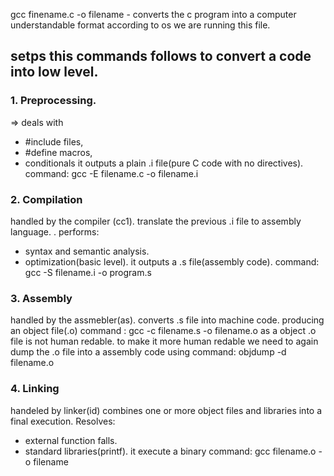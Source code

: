 gcc finename.c -o filename - converts the c program into a computer understandable format according to os we are running this file.

## setps this commands follows to convert a code into low level.
### 1. Preprocessing.
=> deals with 
- #include files,
- #define macros,
- conditionals
it outputs a plain .i file(pure C code with no directives).
command: gcc -E filename.c -o filename.i

### 2. Compilation
handled by the compiler (cc1).
translate the previous .i file to assembly language.
. performs:
- syntax and semantic analysis.
- optimization(basic level).
it outputs a .s file(assembly code).
command: gcc -S filename.i -o program.s

### 3. Assembly
handled by the assmebler(as).
converts .s file into machine code. producing an object file(.o)
command : gcc -c filename.s -o filename.o
as a object .o file is not human redable. to make it more human redable we need to again dump the .o file into a assembly code using command: objdump -d filename.o

### 4. Linking 
handeled by linker(id)
combines one or more object files and libraries into a final execution.
Resolves: 
- external function falls.
- standard libraries(printf).
it execute a binary
command: gcc filename.o -o filename
